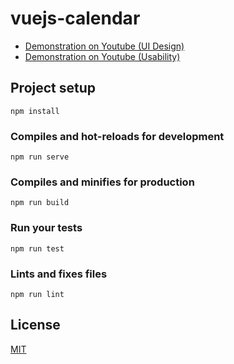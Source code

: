 # vuejs-calendar

- [Demonstration on Youtube (UI Design)](https://youtu.be/ArAaWaTQrgQ)
- [Demonstration on Youtube (Usability)](https://youtu.be/aremw7qlJYk)


## Project setup
```
npm install
```

### Compiles and hot-reloads for development
```
npm run serve
```

### Compiles and minifies for production
```
npm run build
```

### Run your tests
```
npm run test
```

### Lints and fixes files
```
npm run lint
```

## License

[MIT](LICENSE)
